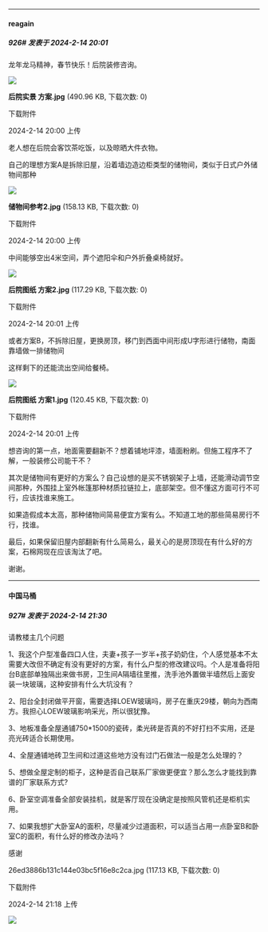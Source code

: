 
*****

####  reagain  
##### 926#       发表于 2024-2-14 20:01

龙年龙马精神，春节快乐！后院装修咨询。

<img src="https://img.saraba1st.com/forum/202402/14/200049bbrztw9bxbgn80mw.jpg" referrerpolicy="no-referrer">

<strong>后院实景 方案.jpg</strong> (490.96 KB, 下载次数: 0)

下载附件

2024-2-14 20:00 上传

老人想在后院会客饮茶吃饭，以及晾晒大件衣物。

自己的理想方案A是拆除旧屋，沿着墙边造边柜类型的储物间，类似于日式户外储物间那种

<img src="https://img.saraba1st.com/forum/202402/14/200028mcpzccnopu11hej1.jpg" referrerpolicy="no-referrer">

<strong>储物间参考2.jpg</strong> (158.13 KB, 下载次数: 0)

下载附件

2024-2-14 20:00 上传

中间能够空出4米空间，弄个遮阳伞和户外折叠桌椅就好。

<img src="https://img.saraba1st.com/forum/202402/14/200120v48q89bcbbnda88c.jpg" referrerpolicy="no-referrer">

<strong>后院图纸 方案2.jpg</strong> (117.29 KB, 下载次数: 0)

下载附件

2024-2-14 20:01 上传

或者方案B，不拆除旧屋，更换房顶，移门到西面中间形成U字形进行储物，南面靠墙做一排储物间

这样剩下的还能流出空间给餐椅。

<img src="https://img.saraba1st.com/forum/202402/14/200136dy3uxzror967jsro.jpg" referrerpolicy="no-referrer">

<strong>后院图纸 方案1.jpg</strong> (120.45 KB, 下载次数: 0)

下载附件

2024-2-14 20:01 上传

想咨询的第一点，地面需要翻新不？想着铺地坪漆，墙面粉刷。但施工程序不了解，一般装修公司能干不？

其次是储物间有更好的方案么？自己设想的是买不锈钢架子上墙，还能滑动调节空间那种，外围挂上室外帐篷那种材质拉链拉上，底部架空。但不懂这方面可行不可行，应该找谁来施工。

如果造假成本太高，那种储物间简易便宜方案有么。不知道工地的那些简易房行不行，找谁。

最后，如果保留旧屋内部翻新有什么简易么，最关心的是房顶现在有什么好的方案，石棉网现在应该淘汰了吧。

谢谢。


*****

####  中国马桶  
##### 927#       发表于 2024-2-14 21:30

请教楼主几个问题

1、我这个户型准备四口人住，夫妻+孩子一岁半+孩子奶奶住，个人感觉基本不太需要大改但不确定有没有更好的方案，有什么户型的修改建议吗。个人是准备将阳台B底部单独隔出来做书房，卫生间A隔墙往里推，洗手池外置做半墙然后上面安装一块玻璃，这种安排有什么大坑没有？

2、阳台全封闭做平开窗，需要选择LOEW玻璃吗，房子在重庆29楼，朝向为西南方。我担心LOEW玻璃影响采光，所以很犹豫。

3、地板准备全屋通铺750*1500的瓷砖，柔光砖是否真的不好打扫不实用，还是亮光砖适合长期使用。

4、全屋通铺地砖卫生间和过道这些地方没有过门石做法一般是怎么处理的？

5、想做全屋定制的柜子，这种是否自己联系厂家做更便宜？那么怎么才能找到靠谱的厂家联系方式?

6、卧室空调准备全部安装挂机，就是客厅现在没确定是按照风管机还是柜机实用。

7、如果我想扩大卧室A的面积，尽量减少过道面积，可以适当占用一点卧室B和卧室C的面积，有什么好的修改办法吗？

感谢

26ed3886b131c144e03bc5f16e8c2ca.jpg
(117.13 KB, 下载次数: 0)

下载附件

2024-2-14 21:18 上传

<img src="https://img.saraba1st.com/forum/202402/14/211810o3hxh251vevxervp.jpg" referrerpolicy="no-referrer">

